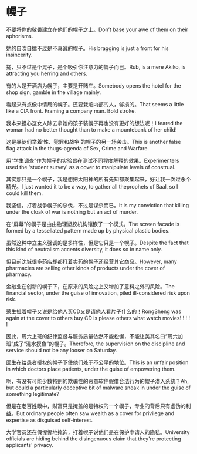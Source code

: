 # 幌子

<p><span class="chinese">不要将你的敬畏建立在他们的幌子之上。</span><span class="english">Don’t base your awe of them on their aphorisms.</span></p>

<p><span class="chinese">她的自吹自擂不过是不真诚的幌子。</span><span class="english">His bragging is just a front for his insincerity.</span></p>

<p><span class="chinese">搓，只不过是个晃子，是个吸引你注意力的幌子而己。</span><span class="english">Rub, is a mere Akiko, is attracting you herring and others.</span></p>

<p><span class="chinese">有的人是开酒店为幌子，主要是开赌庄。</span><span class="english">Somebody opens the hotel for the shop sign, gamble in the village mainly.</span></p>

<p><span class="chinese">看起来有点像中情局的幌子。还要栽赃内部的人，够损的。</span><span class="english">That seems a little like a CIA front. Framing a company man. Bold stroke.</span></p>

<p><span class="chinese">我本来担心这女人除去拿她的孩子装幌子再也没有更好的想法呢！</span><span class="english">I feared the woman had no better thought than to make a mountebank of her child!</span></p>

<p><span class="chinese">这是暴徒们举着‘性、犯罪和战争’的幌子的另一场袭击。</span><span class="english">This is another false flag attack in the thugs-agenda of Sex, Crime and Warfare.</span></p>

<p><span class="chinese">用“学生调查”作为幌子的实验旨在测试不同程度解释的效果。</span><span class="english">Experimenters used the 'student survey' as a cover to manipulate levels of construal.</span></p>

<p><span class="chinese">其实那只是一个幌子，我是想把太阳神的所有先知都聚集起来，好让我一次过杀个精光。</span><span class="english">I just wanted it to be a way, to gather all theprophets of Baal, so I could kill them.</span></p>

<p><span class="chinese">我坚信，打着战争幌子的杀伐，不过是谋杀而已。</span><span class="english">It is my conviction that killing under the cloak of war is nothing but an act of murder.</span></p>

<p><span class="chinese">在“屏幕”的幌子是由由物理塑胶机构镶嵌了一个模式。</span><span class="english">The screen facade is formed by a tessellated pattern made up by physical plastic bodies.</span></p>

<p><span class="chinese">虽然这种中立主义强调的是多样性，但是它只是一个幌子。</span><span class="english">Despite the fact that this kind of neutralism accents diversity, it does so in name only.</span></p>

<p><span class="chinese">但目前沈城很多药店却都打着卖药的幌子还经营其它商品。</span><span class="english">However, many pharmacies are selling other kinds of products under the cover of pharmacy.</span></p>

<p><span class="chinese">金融业在创新的幌子下，在原来的风险之上又增加了意料之外的风险。</span><span class="english">The financial sector, under the guise of innovation, piled ill-considered risk upon risk.</span></p>

<p><span class="chinese">荣生扯着幌子又说是给他人买CD又是请他人看片子什么的！</span><span class="english">RongSheng was again at the cover to others buy CD is please others what watch movies! ! ! ! !</span></p>

<p><span class="chinese">因此，周六上班的纪律监督与服务质量依然不能松懈，不能让美其名曰“周六加班”成了“混水摸鱼”的幌子。</span><span class="english">Therefore, the supervision on the discipline and service should not be any looser on Saturday.</span></p>

<p><span class="chinese">医生在给患者授权的幌子下使他们处于不公平的地位。</span><span class="english">This is an unfair position in which doctors place patients, under the guise of empowering them.</span></p>

<p><span class="chinese">啊，有没有可能少数特别的欺骗性的恶意软件假借合法行为的幌子潜入系统？</span><span class="english">Ah, but could a particularly deceptive bit of malware sneak in under the guise of something legitimate?</span></p>

<p><span class="chinese">但是在老百姓眼中，财富只是掩盖的是特权的一个幌子，专业的背后只有虚伪的利益。</span><span class="english">But ordinary people often saw wealth as a cover for privilege and expertise as disguised self-interest.</span></p>

<p><span class="chinese">大学官员还在假惺惺地掩饰，打着幌子说他们是在保护申请人的隐私。</span><span class="english">University officials are hiding behind the disingenuous claim that they're protecting applicants' privacy.</span></p>

